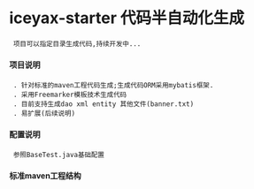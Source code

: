 # iceyax-starter 代码半自动化生成
     项目可以指定目录生成代码,持续开发中...
#### 项目说明
     . 针对标准的maven工程代码生成;生成代码ORM采用mybatis框架.
     . 采用Freemarker模板技术生成代码
     . 目前支持生成dao xml entity 其他文件(banner.txt)
     . 易扩展(后续说明)
#### 配置说明
     参照BaseTest.java基础配置

#### 标准maven工程结构

     











